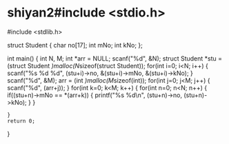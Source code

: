 # shiyan2#include <stdio.h>
#include <stdlib.h>

struct Student
{
	char no[17];
	int mNo;
	int kNo;
};

int main()
{
	int N, M;
	int *arr = NULL;
	scanf("%d", &N);
	struct Student *stu = (struct Student *)malloc(N*sizeof(struct Student));
	for(int i=0; i<N; i++)
	{
		scanf("%s %d %d", (stu+i)->no, &(stu+i)->mNo, &(stu+i)->kNo);
	}
	scanf("%d", &M);
	arr = (int *)malloc(M*sizeof(int));
	for(int j=0; j<M; j++)
	{
		scanf("%d", (arr+j));
	}
	for(int k=0; k<M; k++)
	{
		for(int n=0; n<N; n++)
		{
			if((stu+n)->mNo == *(arr+k))
			{
				printf("%s %d\n", (stu+n)->no, (stu+n)->kNo);
			}
		}
		
	}
	return 0;
}


